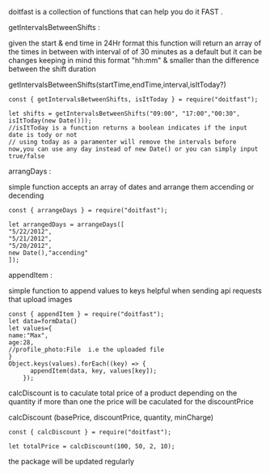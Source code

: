doitfast is a collection of functions that can help you do it FAST .

getIntervalsBetweenShifts :

given the start & end time in 24Hr format this function will return an array of the times in between with interval of of 30 minutes as a default but it can be changes keeping in mind this format "hh:mm" & smaller than the difference between the shift duration

getIntervalsBetweenShifts(startTime,endTime,interval,isItToday?)

```
const { getIntervalsBetweenShifts, isItToday } = require("doitfast");

let shifts = getIntervalsBetweenShifts("09:00", "17:00","00:30", isItToday(new Date()));
//isItToday is a function returns a boolean indicates if the input date is tody or not
// using today as a paramenter will remove the intervals before now,you can use any day instead of new Date() or you can simply input true/false
```

arrangDays :

simple function accepts an array of dates and arrange them accending or decending

```
const { arrangeDays } = require("doitfast");

let arrangedDays = arrangeDays([
"5/22/2012",
"5/21/2012",
"5/20/2012",
new Date(),"accending"
]);
```

appendItem :

simple function to append values to keys helpful when sending api requests that upload images

```
const { appendItem } = require("doitfast");
let data=formData()
let values={
name:"Max",
age:28,
//profile_photo:File  i.e the uploaded file
}
Object.keys(values).forEach((key) => {
      appendItem(data, key, values[key]);
    });
```

calcDiscount is to caculate total price of a product depending on the quantity if more than one the price will be caculated for the discountPrice

calcDiscount (basePrice, discountPrice, quantity, minCharge)

```
const { calcDiscount } = require("doitfast");

let totalPrice = calcDiscount(100, 50, 2, 10);

```

the package will be updated regularly
